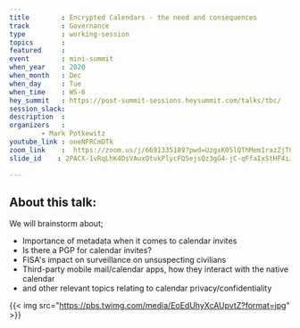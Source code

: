 ```yaml
---
title        : Encrypted Calendars - the need and consequences
track        : Governance
type         : working-session
topics       :
featured     :
event        : mini-summit
when_year    : 2020
when_month   : Dec
when_day     : Tue
when_time    : WS-6
hey_summit   : https://post-summit-sessions.heysummit.com/talks/tbc/
session_slack:
description  :
organizers   :
        - Mark Potkewitz
youtube_link : ooeNFRCmDTk
zoom_link    :  https://zoom.us/j/6691335189?pwd=UzgxK05lQThMem1razZjT0EvamhtUT09
slide_id    : 2PACX-1vRqLhK4DsVAuxOtukPlycFQ5ejsQz3gG4-jC-qFfaIxStHF4iJWoodS2jG8gbddeexZDeZsX_LGfcxz

---
```


## About this talk:

We will brainstorm about;
- Importance of metadata when it comes to calendar invites
- Is there a PGP for calendar invites?
- FISA's impact on surveillance on unsuspecting civilians
- Third-party mobile mail/calendar apps, how they interact with the native calendar
- and other relevant topics relating to calendar privacy/confidentiality

{{< img src="https://pbs.twimg.com/media/EoEdUhyXcAUpvtZ?format=jpg" >}}
